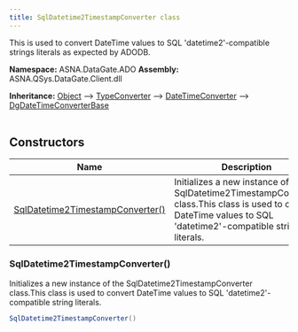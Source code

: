 ```yaml
---
title: SqlDatetime2TimestampConverter class
---
```


This is used to convert DateTime values to SQL 'datetime2'-compatible
strings literals as expected by ADODB.

**Namespace:** ASNA.DataGate.ADO
**Assembly:** ASNA.QSys.DataGate.Client.dll

**Inheritance:** [Object](https://docs.microsoft.com/en-us/dotnet/api/system.object) --> [TypeConverter](https://learn.microsoft.com/en-us/dotnet/api/system.componentmodel.typeconverter?view=net-8.0) --> [DateTimeConverter](https://learn.microsoft.com/en-us/dotnet/api/system.datetimeconverter?view=net-8.0) --> [DgDateTimeConverterBase](/reference/datagate/datagate-common/dg-date-time-converter-base.html)
<br>
<br>

## Constructors

| Name | Description |
| --- | --- |
| [SqlDatetime2TimestampConverter()](#sqldatetime2timestampconverter-) | Initializes a new instance of the SqlDatetime2TimestampConverter class.This class is used to convert DateTime values to SQL 'datetime2'-compatible string literals.

### SqlDatetime2TimestampConverter()

Initializes a new instance of the SqlDatetime2TimestampConverter class.This class is used to convert DateTime values to SQL 'datetime2'-compatible string literals.

```cs
SqlDatetime2TimestampConverter()
```
